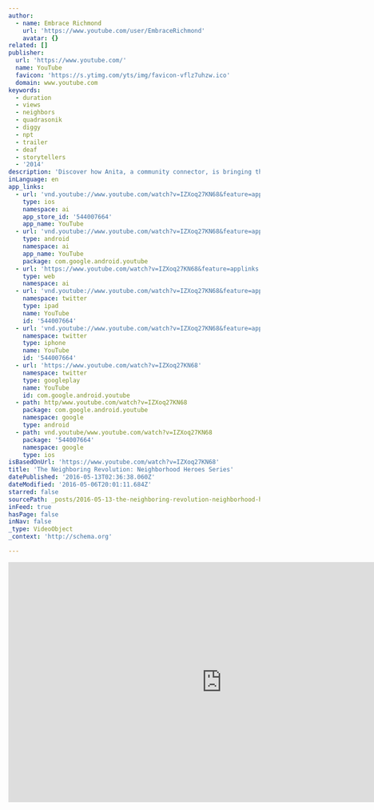 ```yaml
---
author:
  - name: Embrace Richmond
    url: 'https://www.youtube.com/user/EmbraceRichmond'
    avatar: {}
related: []
publisher:
  url: 'https://www.youtube.com/'
  name: YouTube
  favicon: 'https://s.ytimg.com/yts/img/favicon-vflz7uhzw.ico'
  domain: www.youtube.com
keywords:
  - duration
  - views
  - neighbors
  - quadrasonik
  - diggy
  - npt
  - trailer
  - deaf
  - storytellers
  - '2014'
description: 'Discover how Anita, a community connector, is bringing the dreams of her neighborhood to life. For more information please visit http://embracerichmond.org/'
inLanguage: en
app_links:
  - url: 'vnd.youtube://www.youtube.com/watch?v=IZXoq27KN68&feature=applinks'
    type: ios
    namespace: ai
    app_store_id: '544007664'
    app_name: YouTube
  - url: 'vnd.youtube://www.youtube.com/watch?v=IZXoq27KN68&feature=applinks'
    type: android
    namespace: ai
    app_name: YouTube
    package: com.google.android.youtube
  - url: 'https://www.youtube.com/watch?v=IZXoq27KN68&feature=applinks'
    type: web
    namespace: ai
  - url: 'vnd.youtube://www.youtube.com/watch?v=IZXoq27KN68&feature=applinks'
    namespace: twitter
    type: ipad
    name: YouTube
    id: '544007664'
  - url: 'vnd.youtube://www.youtube.com/watch?v=IZXoq27KN68&feature=applinks'
    namespace: twitter
    type: iphone
    name: YouTube
    id: '544007664'
  - url: 'https://www.youtube.com/watch?v=IZXoq27KN68'
    namespace: twitter
    type: googleplay
    name: YouTube
    id: com.google.android.youtube
  - path: http/www.youtube.com/watch?v=IZXoq27KN68
    package: com.google.android.youtube
    namespace: google
    type: android
  - path: vnd.youtube/www.youtube.com/watch?v=IZXoq27KN68
    package: '544007664'
    namespace: google
    type: ios
isBasedOnUrl: 'https://www.youtube.com/watch?v=IZXoq27KN68'
title: 'The Neighboring Revolution: Neighborhood Heroes Series'
datePublished: '2016-05-13T02:36:38.060Z'
dateModified: '2016-05-06T20:01:11.684Z'
starred: false
sourcePath: _posts/2016-05-13-the-neighboring-revolution-neighborhood-heroes-series.md
inFeed: true
hasPage: false
inNav: false
_type: VideoObject
_context: 'http://schema.org'

---
```

<iframe src="https://cdn.embedly.com/widgets/media.html?src=https%3A%2F%2Fwww.youtube.com%2Fembed%2FIZXoq27KN68%3Ffeature%3Doembed&amp;url=https%3A%2F%2Fwww.youtube.com%2Fwatch%3Fv%3DIZXoq27KN68&amp;image=https%3A%2F%2Fi.ytimg.com%2Fvi%2FIZXoq27KN68%2Fhqdefault.jpg&amp;key=b7d04c9b404c499eba89ee7072e1c4f7&amp;type=text%2Fhtml&amp;schema=youtube" width="854" height="480" scrolling="no" frameborder="0" allowfullscreen="" style=""></iframe>